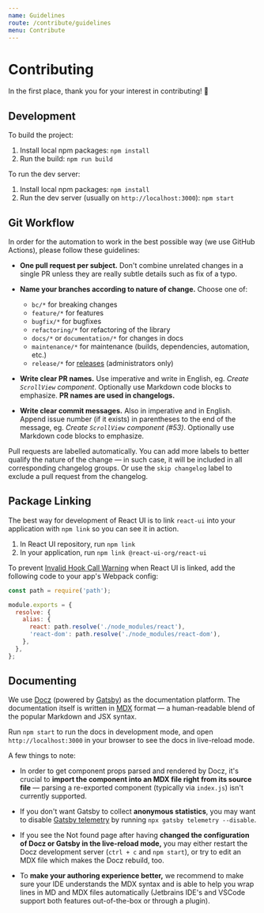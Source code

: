 ```yaml
---
name: Guidelines
route: /contribute/guidelines
menu: Contribute
---
```


# Contributing

In the first place, thank you for your interest in contributing! 🙏

## Development

To build the project:

1. Install local npm packages: `npm install`
2. Run the build: `npm run build`

To run the dev server:

1. Install local npm packages: `npm install`
2. Run the dev server (usually on `http://localhost:3000`): `npm start`

## Git Workflow

In order for the automation to work in the best possible way (we use GitHub
Actions), please follow these guidelines:

- **One pull request per subject.** Don't combine unrelated changes in a single
  PR unless they are really subtle details such as fix of a typo.

- **Name your branches according to nature of change.** Choose one of:

  - `bc/*` for breaking changes
  - `feature/*` for features
  - `bugfix/*` for bugfixes
  - `refactoring/*` for refactoring of the library
  - `docs/*` or `documentation/*` for changes in docs
  - `maintenance/*` for maintenance (builds, dependencies, automation, etc.)
  - `release/*` for [releases](/contribute/releasing) (administrators only)

- **Write clear PR names.** Use imperative and write in English, eg. _Create
  `ScrollView` component_. Optionally use Markdown code blocks to emphasize.
  **PR names are used in changelogs.**

- **Write clear commit messages.** Also in imperative and in English. Append
  issue number (if it exists) in parentheses to the end of the message, eg.
  _Create `ScrollView` component (#53)_. Optionally use Markdown code blocks to
  emphasize.

Pull requests are labelled automatically. You can add more labels to better
qualify the nature of the change — in such case, it will be included in all
corresponding changelog groups. Or use the `skip changelog` label to exclude a
pull request from the changelog.

## Package Linking

The best way for development of React UI is to link `react-ui` into your
application with `npm link` so you can see it in action.

1. In React UI repository, run `npm link`
2. In your application, run `npm link @react-ui-org/react-ui`

To prevent
[Invalid Hook Call Warning](https://reactjs.org/warnings/invalid-hook-call-warning.html#duplicate-react)
when React UI is linked, add the following code to your app's Webpack config:

```js
const path = require('path');

module.exports = {
  resolve: {
    alias: {
      react: path.resolve('./node_modules/react'),
      'react-dom': path.resolve('./node_modules/react-dom'),
    },
  },
};
```

## Documenting

We use [Docz](https://docz.site) (powered by [Gatsby](https://www.gatsbyjs.com))
as the documentation platform. The documentation itself is written in
[MDX](https://mdxjs.com) format — a human-readable blend of the popular Markdown
and JSX syntax.

Run `npm start` to run the docs in development mode, and open
`http://localhost:3000` in your browser to see the docs in live-reload mode.

A few things to note:

- In order to get component props parsed and rendered by Docz, it's crucial to
  **import the component into an MDX file right from its source file** — parsing
  a re-exported component (typically via `index.js`) isn't currently supported.

- If you don't want Gatsby to collect **anonymous statistics**, you may want to
  disable [Gatsby telemetry](https://www.gatsbyjs.com/docs/telemetry/) by
  running `npx gatsby telemetry --disable`.

- If you see the Not found page after having **changed the configuration of Docz
  or Gatsby in the live-reload mode,** you may either restart the Docz
  development server (`ctrl + c` and `npm start`), or try to edit an MDX file
  which makes the Docz rebuild, too.

- To **make your authoring experience better,** we recommend to make sure your
  IDE understands the MDX syntax and is able to help you wrap lines in MD and
  MDX files automatically (Jetbrains IDE's and VSCode support both features
  out-of-the-box or through a plugin).
